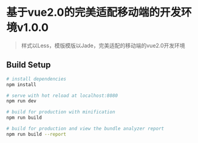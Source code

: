 # 基于vue2.0的完美适配移动端的开发环境v1.0.0

> 样式以Less，模版模版以Jade，完美适配的移动端的vue2.0开发环境


## Build Setup

``` bash
# install dependencies
npm install

# serve with hot reload at localhost:8080
npm run dev

# build for production with minification
npm run build

# build for production and view the bundle analyzer report
npm run build --report
```
